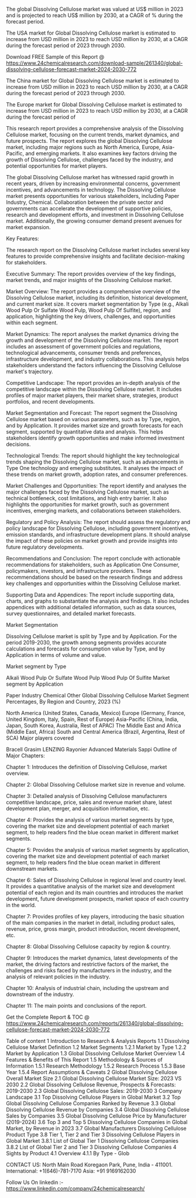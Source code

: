 The global Dissolving Cellulose market was valued at US$ million in 2023 and is projected to reach US$ million by 2030, at a CAGR of % during the forecast period.

The USA market for Global Dissolving Cellulose market is estimated to increase from USD million in 2023 to reach USD million by 2030, at a CAGR during the forecast period of 2023 through 2030.

Download FREE Sample of this Report @ https://www.24chemicalresearch.com/download-sample/261340/global-dissolving-cellulose-forecast-market-2024-2030-772

The China market for Global Dissolving Cellulose market is estimated to increase from USD million in 2023 to reach USD million by 2030, at a CAGR during the forecast period of 2023 through 2030.

The Europe market for Global Dissolving Cellulose market is estimated to increase from USD million in 2023 to reach USD million by 2030, at a CAGR during the forecast period of 

This research report provides a comprehensive analysis of the Dissolving Cellulose market, focusing on the current trends, market dynamics, and future prospects. The report explores the global Dissolving Cellulose market, including major regions such as North America, Europe, Asia-Pacific, and emerging markets. It also examines key factors driving the growth of Dissolving Cellulose, challenges faced by the industry, and potential opportunities for market players.

The global Dissolving Cellulose market has witnessed rapid growth in recent years, driven by increasing environmental concerns, government incentives, and advancements in technology. The Dissolving Cellulose market presents opportunities for various stakeholders, including Paper Industry, Chemical. Collaboration between the private sector and governments can accelerate the development of supportive policies, research and development efforts, and investment in Dissolving Cellulose market. Additionally, the growing consumer demand present avenues for market expansion.

Key Features:

The research report on the Dissolving Cellulose market includes several key features to provide comprehensive insights and facilitate decision-making for stakeholders.

Executive Summary: The report provides overview of the key findings, market trends, and major insights of the Dissolving Cellulose market.

Market Overview: The report provides a comprehensive overview of the Dissolving Cellulose market, including its definition, historical development, and current market size. It covers market segmentation by Type (e.g., Alkali Wood Pulp Or Sulfate Wood Pulp, Wood Pulp Of Sulfite), region, and application, highlighting the key drivers, challenges, and opportunities within each segment.

Market Dynamics: The report analyses the market dynamics driving the growth and development of the Dissolving Cellulose market. The report includes an assessment of government policies and regulations, technological advancements, consumer trends and preferences, infrastructure development, and industry collaborations. This analysis helps stakeholders understand the factors influencing the Dissolving Cellulose market's trajectory.

Competitive Landscape: The report provides an in-depth analysis of the competitive landscape within the Dissolving Cellulose market. It includes profiles of major market players, their market share, strategies, product portfolios, and recent developments.

Market Segmentation and Forecast: The report segment the Dissolving Cellulose market based on various parameters, such as by Type, region, and by Application. It provides market size and growth forecasts for each segment, supported by quantitative data and analysis. This helps stakeholders identify growth opportunities and make informed investment decisions.

Technological Trends: The report should highlight the key technological trends shaping the Dissolving Cellulose market, such as advancements in Type One technology and emerging substitutes. It analyses the impact of these trends on market growth, adoption rates, and consumer preferences.

Market Challenges and Opportunities: The report identify and analyses the major challenges faced by the Dissolving Cellulose market, such as technical bottleneck, cost limitations, and high entry barrier. It also highlights the opportunities for market growth, such as government incentives, emerging markets, and collaborations between stakeholders.

Regulatory and Policy Analysis: The report should assess the regulatory and policy landscape for Dissolving Cellulose, including government incentives, emission standards, and infrastructure development plans. It should analyse the impact of these policies on market growth and provide insights into future regulatory developments.

Recommendations and Conclusion: The report conclude with actionable recommendations for stakeholders, such as Application One Consumer, policymakers, investors, and infrastructure providers. These recommendations should be based on the research findings and address key challenges and opportunities within the Dissolving Cellulose market.

Supporting Data and Appendices: The report include supporting data, charts, and graphs to substantiate the analysis and findings. It also includes appendices with additional detailed information, such as data sources, survey questionnaires, and detailed market forecasts.

Market Segmentation

Dissolving Cellulose market is split by Type and by Application. For the period 2019-2030, the growth among segments provides accurate calculations and forecasts for consumption value by Type, and by Application in terms of volume and value.

Market segment by Type

Alkali Wood Pulp Or Sulfate Wood Pulp
Wood Pulp Of Sulfite
Market segment by Application

Paper Industry
Chemical
Other
Global Dissolving Cellulose Market Segment Percentages, By Region and Country, 2023 (%)

North America (United States, Canada, Mexico)
Europe (Germany, France, United Kingdom, Italy, Spain, Rest of Europe)
Asia-Pacific (China, India, Japan, South Korea, Australia, Rest of APAC)
The Middle East and Africa (Middle East, Africa)
South and Central America (Brazil, Argentina, Rest of SCA)
Major players covered

Bracell
Grasim
LENZING
Rayonier Advanced Materials
Sappi
Outline of Major Chapters:

Chapter 1: Introduces the definition of Dissolving Cellulose, market overview.

Chapter 2: Global Dissolving Cellulose market size in revenue and volume.

Chapter 3: Detailed analysis of Dissolving Cellulose manufacturers competitive landscape, price, sales and revenue market share, latest development plan, merger, and acquisition information, etc.

Chapter 4: Provides the analysis of various market segments by type, covering the market size and development potential of each market segment, to help readers find the blue ocean market in different market segments.

Chapter 5: Provides the analysis of various market segments by application, covering the market size and development potential of each market segment, to help readers find the blue ocean market in different downstream markets.

Chapter 6: Sales of Dissolving Cellulose in regional level and country level. It provides a quantitative analysis of the market size and development potential of each region and its main countries and introduces the market development, future development prospects, market space of each country in the world.

Chapter 7: Provides profiles of key players, introducing the basic situation of the main companies in the market in detail, including product sales, revenue, price, gross margin, product introduction, recent development, etc.

Chapter 8: Global Dissolving Cellulose capacity by region & country.

Chapter 9: Introduces the market dynamics, latest developments of the market, the driving factors and restrictive factors of the market, the challenges and risks faced by manufacturers in the industry, and the analysis of relevant policies in the industry.

Chapter 10: Analysis of industrial chain, including the upstream and downstream of the industry.

Chapter 11: The main points and conclusions of the report.

Get the Complete Report & TOC @ https://www.24chemicalresearch.com/reports/261340/global-dissolving-cellulose-forecast-market-2024-2030-772

Table of content
1 Introduction to Research & Analysis Reports
1.1 Dissolving Cellulose Market Definition
1.2 Market Segments
1.2.1 Market by Type
1.2.2 Market by Application
1.3 Global Dissolving Cellulose Market Overview
1.4 Features & Benefits of This Report
1.5 Methodology & Sources of Information
1.5.1 Research Methodology
1.5.2 Research Process
1.5.3 Base Year
1.5.4 Report Assumptions & Caveats
2 Global Dissolving Cellulose Overall Market Size
2.1 Global Dissolving Cellulose Market Size: 2023 VS 2030
2.2 Global Dissolving Cellulose Revenue, Prospects & Forecasts: 2019-2030
2.3 Global Dissolving Cellulose Sales: 2019-2030
3 Company Landscape
3.1 Top Dissolving Cellulose Players in Global Market
3.2 Top Global Dissolving Cellulose Companies Ranked by Revenue
3.3 Global Dissolving Cellulose Revenue by Companies
3.4 Global Dissolving Cellulose Sales by Companies
3.5 Global Dissolving Cellulose Price by Manufacturer (2019-2024)
3.6 Top 3 and Top 5 Dissolving Cellulose Companies in Global Market, by Revenue in 2023
3.7 Global Manufacturers Dissolving Cellulose Product Type
3.8 Tier 1, Tier 2 and Tier 3 Dissolving Cellulose Players in Global Market
3.8.1 List of Global Tier 1 Dissolving Cellulose Companies
3.8.2 List of Global Tier 2 and Tier 3 Dissolving Cellulose Companies
4 Sights by Product
4.1 Overview
4.1.1 By Type - Glob

CONTACT US:
North Main Road Koregaon Park, Pune, India - 411001.
International: +1(646)-781-7170
Asia: +91 9169162030

Follow Us On linkedin :- https://www.linkedin.com/company/24chemicalresearch/
